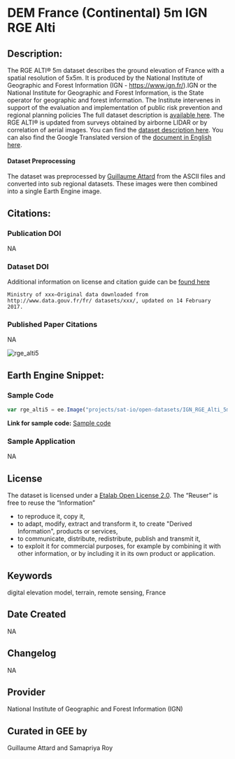
# DEM France (Continental) 5m IGN RGE Alti

## Description:

The RGE ALTI® 5m dataset describes the ground elevation of France with a spatial resolution of 5x5m. It is produced by the National Institute of Geographic and Forest Information (IGN - https://www.ign.fr/).IGN or the National Institute for Geographic and Forest Information, is the State operator for geographic and forest information. The Institute intervenes in support of the evaluation and implementation of public risk prevention and regional planning policies The full dataset description is [available here](https://geoservices.ign.fr/documentation/donnees/alti/rgealti). The RGE ALTI® is updated from surveys obtained by airborne LIDAR or by correlation of aerial images. You can find the [dataset description here](https://geoservices.ign.fr/sites/default/files/2021-07/DC_RGEALTI_2-0.pdf). You can also find the Google Translated version of the [document in English here](https://github.com/microsoft/USBuildingFootprints/files/8786991/DL_RGEALTI_2-0_EN.pdf).

#### Dataset Preprocessing
The dataset was preprocessed by [Guillaume Attard](https://guillaumeattard.com/) from the ASCII files and converted into sub regional datasets. These images were then combined into a single Earth Engine image.

## Citations:

### Publication DOI

NA

### Dataset DOI

Additional information on license and citation guide can be [found here](https://www.etalab.gouv.fr/wp-content/uploads/2018/11/open-licence.pdf)

```
Ministry of xxx—Original data downloaded from http://www.data.gouv.fr/fr/ datasets/xxx/, updated on 14 February 2017.
```

### Published Paper Citations

NA

![rge_alti5](https://user-images.githubusercontent.com/6677629/170712928-9ad828de-85ef-4369-a877-3b328ba0693a.gif)

## Earth Engine Snippet:

### Sample Code

```js
var rge_alti5 = ee.Image("projects/sat-io/open-datasets/IGN_RGE_Alti_5m");
```
**Link for sample code:** [Sample code](https://code.earthengine.google.com/?scriptPath=users/sat-io/awesome-gee-catalog-examples:elevation-bathymetry/IGN-RGE-France-DEM-5m)

### Sample Application

NA

## License

The dataset is licensed under a [Etalab Open License 2.0](https://spdx.org/licenses/etalab-2.0.html). The “Reuser” is free to reuse the “Information”
- to reproduce it, copy it,
- to adapt, modify, extract and transform it, to create "Derived Information", products or services,
- to communicate, distribute, redistribute, publish and transmit it,
- to exploit it for commercial purposes, for example by combining it with other information, or by including it in its own product or application.

## Keywords

digital elevation model, terrain, remote sensing, France

## Date Created

NA

## Changelog

NA

## Provider

National Institute of Geographic and Forest Information (IGN)

## Curated in GEE by
Guillaume Attard and Samapriya Roy